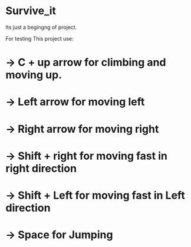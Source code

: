 # Survive_it

Its just a begingng of project.

For testing This project use:


# -> C + up arrow for climbing and moving up.

# -> Left arrow for moving left

# -> Right arrow for moving right

# -> Shift + right for moving fast in right direction

# -> Shift + Left for moving fast in Left direction

# -> Space for Jumping

